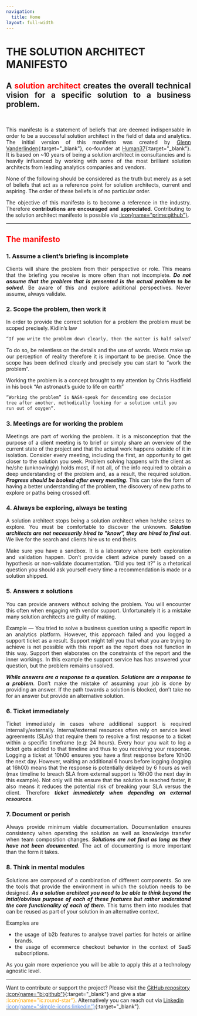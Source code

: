 ```yaml
---
navigation:
  title: Home
layout: full-width
---
```


# THE SOLUTION ARCHITECT MANIFESTO

<div style="text-align: justify;">

## A <span style="color:red"> solution architect </span> creates the overall technical vision for a specific solution to a business problem.

<br>

This manifesto is a statement of beliefs that are deemed indispensable in order to be a successful solution architect in the field of data and analytics. The initial version of this manifesto was created by [Glenn Vanderlinden](https://www.linkedin.com/in/glennvanderlinden/){:target="\_blank"}, co-founder at [Human37](https://human37.com){:target="\_blank"}. It is based on ~10 years of being a solution architect in consultancies and is heavily influenced by working with some of the most brilliant solution architects from leading analytics companies and vendors.

None of the following should be considered as the truth but merely as a set of beliefs that act as a reference point for solution architects, current and aspiring. The order of these beliefs is of no particular order.

The objective of this manifesto is to become a reference in the industry. Therefore **contributions are encouraged and appreciated**. Contributing to the solution architect manifesto is possible via [:icon{name="prime:github"}](https://github.com/glnv/SAM-markdown).

---

## <span style="color:red"> The manifesto </span>

### 1. Assume a client’s briefing is incomplete

Clients will share the problem from their perspective or role. This means that the briefing you receive is more often than not incomplete. _**Do not assume that the problem that is presented is the actual problem to be solved**_. Be aware of this and explore additional perspectives. Never assume, always validate.
<br>

### 2. Scope the problem, then work it

In order to provide the correct solution for a problem the problem must be scoped precisely.
Kidlin’s law

```md
“If you write the problem down clearly, then the matter is half solved”.
```

To do so, be relentless on the details and the use of words. Words make up our perception of reality therefore it is important to be precise. Once the scope has been defined clearly and precisely you can start to “work the problem”.

Working the problem is a concept brought to my attention by Chris Hadfield in his book “An astronaut’s guide to life on earth”

```md
“Working the problem” is NASA-speak for descending one decision
tree after another, methodically looking for a solution until you
run out of oxygen”.
```

### 3. Meetings are for working the problem

Meetings are part of working the problem. It is a misconception that the purpose of a client meeting is to brief or simply share an overview of the current state of the project and that the actual work happens outside of it in isolation. Consider every meeting, including the first, an opportunity to get closer to the solution you seek. Problem solving happens with the client as he/she (unknowingly) holds most, if not all, of the info required to obtain a deep understanding of the problem and, as a result, the required solution. _**Progress should be booked after every meeting**_. This can take the form of having a better understanding of the problem, the discovery of new paths to explore or paths being crossed off.
<br>

### 4. Always be exploring, always be testing

A solution architect stops being a solution architect when he/she seizes to explore. You must be comfortable to discover the unknown. _**Solution architects are not necessarily hired to "know", they are hired to find out**_. We live for the search and clients hire us to end theirs.

Make sure you have a sandbox. It is a laboratory where both exploration and validation happen. Don’t provide client advice purely based on a hypothesis or non-validate documentation. “Did you test it?” is a rhetorical question you should ask yourself every time a recommendation is made or a solution shipped.
<br>

### 5. Answers ≠ solutions

You can provide answers without solving the problem. You will encounter this often when engaging with vendor support.
Unfortunately it is a mistake many solution architects are guilty of making.

Example — You tried to solve a business question using a specific report in an analytics platform. However, this approach failed and you logged a support ticket as a result. Support might tell you that what you are trying to achieve is not possible with this report as the report does not function in this way. Support then elaborates on the constraints of the report and the inner workings. In this example the support service has has answered your question, but the problem remains unsolved.

_**While answers are a response to a question. Solutions are a response to a problem**_. Don’t make the mistake of assuming your job is done by providing an answer. If the path towards a solution is blocked, don’t take no for an answer but provide an alternative solution.
<br>

### 6. Ticket immediately

Ticket immediately in cases where additional support is required internally/externally. Internal/external resources often rely on service level agreements (SLAs) that require them to resolve a first response to a ticket within a specific timeframe (e.g: 24 hours). Every hour you wait to log a ticket gets added to that timeline and thus to you receiving your response. Logging a ticket at 10h00 ensures you have a first response before 10h00 the next day. However, waiting an additional 6 hours before logging (logging at 16h00) means that the response is potentially delayed by 6 hours as well (max timeline to breach SLA from external support is 16h00 the next day in this example). Not only will this ensure that the solution is reached faster, it also means it reduces the potential risk of breaking your SLA versus the client. Therefore _**ticket immediately when depending on external resources**_.
<br>

### 7. Document or perish

Always provide minimum viable documentation. Documentation ensures consistency when operating the solution as well as knowledge transfer when team composition changes. _**Solutions are not final as long as they have not been documented**_. The act of documenting is more important than the form it takes.
<br>

### 8. Think in mental modules

Solutions are composed of a combination of different components. So are the tools that provide the environment in which the solution needs to be designed. _**As a solution architect you need to be able to think beyond the intial/obvious purpose of each of these features but rather understand the core functionality of each of them**_. This turns them into modules that can be reused as part of your solution in an alternative context.

Examples are

- the usage of b2b features to analyse travel parties for hotels or airline brands.
- the usage of ecommerce checkout behavior in the context of SaaS subscriptions.

As you gain more experience you will be able to apply this at a technology agnostic level.

</div>

---

Want to contribute or support the project?
Please visit the [GitHub repository :icon{name="bi:github"}](https://github.com/glnv/SAM-markdown){:target="\_blank"} and give a star<span style="color: orange"> :icon{name="ic:round-star"}</span>. Alternatively you can reach out via [Linkedin <span style="color: CornflowerBlue"> :icon{name="simple-icons:linkedin"}</span>](https://www.linkedin.com/in/glennvanderlinden/){:target="\_blank"}.
